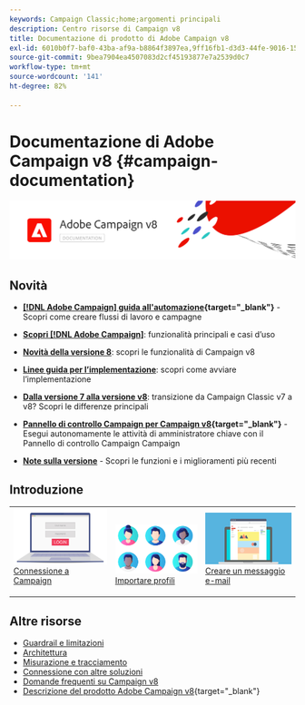 ```yaml
---
keywords: Campaign Classic;home;argomenti principali
description: Centro risorse di Campaign v8
title: Documentazione di prodotto di Adobe Campaign v8
exl-id: 6010b0f7-baf0-43ba-af9a-b8864f3897ea,9ff16fb1-d3d3-44fe-9016-15abffdbc74e
source-git-commit: 9bea7904ea4507083d2cf45193877e7a2539d0c7
workflow-type: tm+mt
source-wordcount: '141'
ht-degree: 82%

---
```


# Documentazione di Adobe Campaign v8 {#campaign-documentation}

![](assets/banner-documentationv8.png)

## Novità

* **[[!DNL Adobe Campaign] guida all&#39;automazione](https://experienceleague.adobe.com/docs/campaign/automation/home.html?lang=it){target="_blank"}** - Scopri come creare flussi di lavoro e campagne

* **[Scopri [!DNL Adobe Campaign]](start/get-started.md)**: funzionalità principali e casi d’uso

* **[Novità della versione 8](start/whats-new.md)**: scopri le funzionalità di Campaign v8

* **[Linee guida per l’implementazione](start/implement.md)**: scopri come avviare l’implementazione

* **[Dalla versione 7 alla versione v8](start/v7-to-v8.md)**: transizione da Campaign Classic v7 a v8? Scopri le differenze principali

* **[Pannello di controllo Campaign per Campaign v8](https://experienceleague.adobe.com/docs/control-panel/using/discover-control-panel/key-features.html?lang=it){target="_blank"}** - Esegui autonomamente le attività di amministratore chiave con il Pannello di controllo Campaign Campaign

* **[Note sulla versione](start/release-notes.md)** - Scopri le funzioni e i miglioramenti più recenti


## Introduzione

<table>
<tr>
  <td valign="bottom">
    <a href="start/connect.md">
      <img alt="Connessione" src="start/assets/do-not-localize/login.jpeg"/>
    </a>
    <div>
    <a href="start/connect.md">Connessione a Campaign</a>
    </div>
    <br>
  </td>

<td valign="bottom">
      <a href="start/import.md">
       <img alt="Importazione" src="start/assets/do-not-localize/profiles.jpeg" />
       </a>
    <div><a href="start/import.md">Importare profili</a>
    </div>
    <br>
  </td>
  <td valign="bottom">
    <a href="start/create-message.md">
      <img alt="E-mail" src="start/assets/do-not-localize/email-design.jpeg" />
    </a>
    <div>
    <a href="start/create-message.md">Creare un messaggio e-mail</a>
    </div>
    <br>
  </td>
</tr>
</table>

## Altre risorse

* [Guardrail e limitazioni](start/ac-guardrails.md)
* [Architettura](architecture/architecture.md)
* [Misurazione e tracciamento](reporting/gs-reporting.md)
* [Connessione con altre soluzioni](connect/integration.md)
* [Domande frequenti su Campaign v8](start/campaign-faq.md)
* [Descrizione del prodotto Adobe Campaign v8](https://helpx.adobe.com/it/legal/product-descriptions/adobe-campaign-managed-cloud-services.html){target="_blank"}
